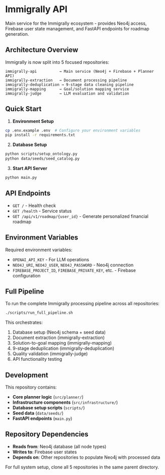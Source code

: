 # Immigrally API

Main service for the Immigrally ecosystem - provides Neo4j access, Firebase user state management, and FastAPI endpoints for roadmap generation.

## Architecture Overview

Immigrally is now split into 5 focused repositories:

```
immigrally-api          → Main service (Neo4j + Firebase + Planner API)
immigrally-extraction   → Document processing pipeline
immigrally-deduplication → 9-stage data cleaning pipeline
immigrally-mapping      → Goal/solution mapping service
immigrally-judge        → LLM evaluation and validation
```

## Quick Start

1. **Environment Setup**
```bash
cp .env.example .env  # Configure your environment variables
pip install -r requirements.txt
```

2. **Database Setup**
```bash
python scripts/setup_ontology.py
python data/seeds/seed_catalog.py
```

3. **Start API Server**
```bash
python main.py
```

## API Endpoints

- `GET /` - Health check
- `GET /health` - Service status
- `GET /api/v1/roadmap/{user_id}` - Generate personalized financial roadmap

## Environment Variables

Required environment variables:
- `OPENAI_API_KEY` - For LLM operations
- `NEO4J_URI`, `NEO4J_USER`, `NEO4J_PASSWORD` - Neo4j connection
- `FIREBASE_PROJECT_ID`, `FIREBASE_PRIVATE_KEY`, etc. - Firebase configuration

## Full Pipeline

To run the complete Immigrally processing pipeline across all repositories:

```bash
./scripts/run_full_pipeline.sh
```

This orchestrates:
1. Database setup (Neo4j schema + seed data)
2. Document extraction (immigrally-extraction)
3. Solution-to-goal mapping (immigrally-mapping)
4. 9-stage deduplication (immigrally-deduplication)
5. Quality validation (immigrally-judge)
6. API functionality testing

## Development

This repository contains:
- **Core planner logic** (`src/planner/`)
- **Infrastructure components** (`src/infrastructure/`)
- **Database setup scripts** (`scripts/`)
- **Seed data** (`data/seeds/`)
- **FastAPI endpoints** (`main.py`)

## Repository Dependencies

- **Reads from**: Neo4j database (all node types)
- **Writes to**: Firebase user states
- **Depends on**: Other repositories to populate Neo4j with processed data

For full system setup, clone all 5 repositories in the same parent directory.